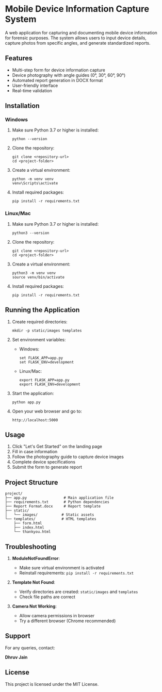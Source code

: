 # Mobile Device Information Capture System

A web application for capturing and documenting mobile device information for forensic purposes. The system allows users to input device details, capture photos from specific angles, and generate standardized reports.

## Features

- Multi-step form for device information capture
- Device photography with angle guides (0°, 30°, 60°, 90°)
- Automated report generation in DOCX format
- User-friendly interface
- Real-time validation

## Installation

### Windows

1. Make sure Python 3.7 or higher is installed:
   ```
   python --version
   ```

2. Clone the repository:
   ```
   git clone <repository-url>
   cd <project-folder>
   ```

3. Create a virtual environment:
   ```
   python -m venv venv
   venv\Scripts\activate
   ```

4. Install required packages:
   ```
   pip install -r requirements.txt
   ```

### Linux/Mac

1. Make sure Python 3.7 or higher is installed:
   ```
   python3 --version
   ```

2. Clone the repository:
   ```
   git clone <repository-url>
   cd <project-folder>
   ```

3. Create a virtual environment:
   ```
   python3 -m venv venv
   source venv/bin/activate
   ```

4. Install required packages:
   ```
   pip install -r requirements.txt
   ```

## Running the Application

1. Create required directories:
   ```
   mkdir -p static/images templates
   ```

2. Set environment variables:
   - Windows:
     ```
     set FLASK_APP=app.py
     set FLASK_ENV=development
     ```
   - Linux/Mac:
     ```
     export FLASK_APP=app.py
     export FLASK_ENV=development
     ```

3. Start the application:
   ```
   python app.py
   ```

4. Open your web browser and go to:
   ```
   http://localhost:5000
   ```

## Usage

1. Click "Let's Get Started" on the landing page
2. Fill in case information
3. Follow the photography guide to capture device images
4. Complete device specifications
5. Submit the form to generate report

## Project Structure
```
project/
├── app.py                 # Main application file
├── requirements.txt       # Python dependencies
├── Report Format.docx     # Report template
├── static/
│   └── images/           # Static assets
└── templates/            # HTML templates
    ├── form.html
    ├── index.html
    └── thankyou.html
```

## Troubleshooting

1. **ModuleNotFoundError**:
   - Make sure virtual environment is activated
   - Reinstall requirements: `pip install -r requirements.txt`

2. **Template Not Found**:
   - Verify directories are created: `static/images` and `templates`
   - Check file paths are correct

3. **Camera Not Working**:
   - Allow camera permissions in browser
   - Try a different browser (Chrome recommended)

## Support

For any queries, contact:

**Dhruv Jain**  

## License

This project is licensed under the MIT License.
